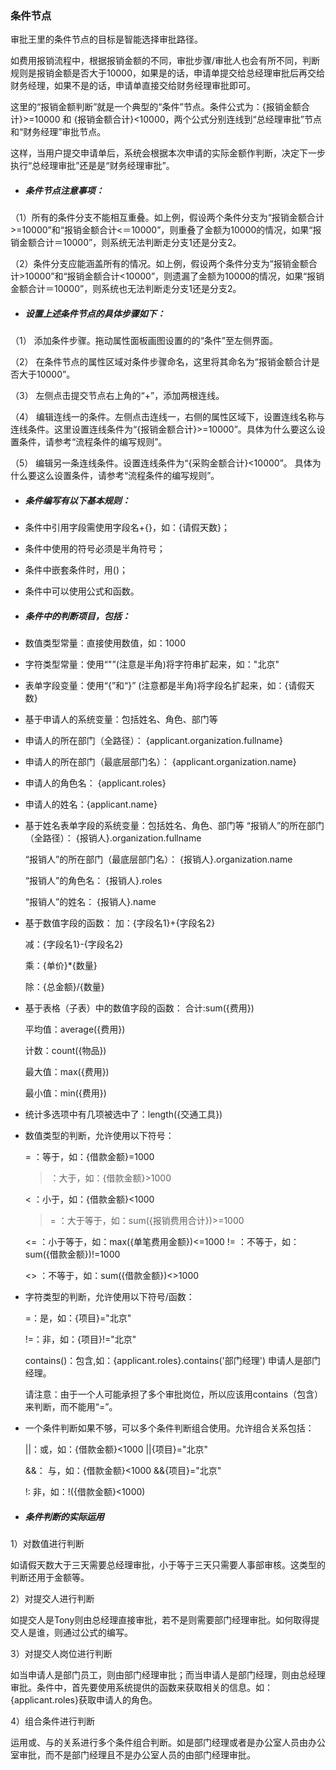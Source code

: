### 条件节点


审批王里的条件节点的目标是智能选择审批路径。

如费用报销流程中，根据报销金额的不同，审批步骤/审批人也会有所不同，判断规则是报销金额是否大于10000，如果是的话，申请单提交给总经理审批后再交给财务经理，如果不是的话，申请单直接交给财务经理审批即可。

这里的“报销金额判断”就是一个典型的“条件”节点。条件公式为：{报销金额合计}>=10000 和 {报销金额合计}<10000，两个公式分别连线到“总经理审批”节点和“财务经理”审批节点。

这样，当用户提交申请单后，系统会根据本次申请的实际金额作判断，决定下一步执行“总经理审批”还是是“财务经理审批”。

- ##### 条件节点注意事项：

（1）所有的条件分支不能相互重叠。如上例，假设两个条件分支为“报销金额合计>=10000”和“报销金额合计<＝10000”，则重叠了金额为10000的情况，如果“报销金额合计＝10000”，则系统无法判断走分支1还是分支2。

（2）条件分支应能涵盖所有的情况。如上例，假设两个条件分支为“报销金额合计>10000”和“报销金额合计<10000”，则遗漏了金额为10000的情况，如果“报销金额合计＝10000”，则系统也无法判断走分支1还是分支2。

- ##### 设置上述条件节点的具体步骤如下：

（1）   添加条件步骤。拖动属性面板画图设置的的“条件”至左侧界面。

（2）   在条件节点的属性区域对条件步骤命名，这里将其命名为“报销金额合计是否大于10000”。

（3）   左侧点击提交节点右上角的“+”，添加两根连线。

（4）   编辑连线一的条件。左侧点击连线一，右侧的属性区域下，设置连线名称与连线条件。这里设置连线条件为“{报销金额合计}>=10000”。具体为什么要这么设置条件，请参考“流程条件的编写规则”。

（5）   编辑另一条连线条件。设置连线条件为“{采购金额合计}<10000”。 具体为什么要这么设置条件，请参考“流程条件的编写规则”。

- ##### 条件编写有以下基本规则：

- 条件中引用字段需使用字段名+{}，如：{请假天数}；
- 条件中使用的符号必须是半角符号；
- 条件中嵌套条件时，用()；
- 条件中可以使用公式和函数。
 
- ##### 条件中的判断项目，包括：

- 数值类型常量：直接使用数值，如：1000
- 字符类型常量：使用“"”(注意是半角)将字符串扩起来，如："北京"
- 表单字段变量：使用“{”和“}” (注意都是半角)将字段名扩起来，如：{请假天数}
- 基于申请人的系统变量：包括姓名、角色、部门等
- 申请人的所在部门（全路径）： {applicant.organization.fullname}
- 申请人的所在部门（最底层部门名）： {applicant.organization.name}
- 申请人的角色名： {applicant.roles} 
- 申请人的姓名：{applicant.name} 
- 基于姓名表单字段的系统变量：包括姓名、角色、部门等
“报销人”的所在部门（全路径）： {报销人}.organization.fullname 

  “报销人”的所在部门（最底层部门名）： {报销人}.organization.name 
  
  “报销人”的角色名： {报销人}.roles
  
  “报销人”的姓名： {报销人}.name
- 基于数值字段的函数：
  加：{字段名1}+{字段名2}

  减：{字段名1}-{字段名2}

  乘：{单价}*{数量}

  除：{总金额}/{数量}
- 基于表格（子表）中的数值字段的函数：
  合计:sum({费用})
  
  平均值：average({费用})

  计数：count({物品})

  最大值：max({费用})

  最小值：min({费用})
- 统计多选项中有几项被选中了：length({交通工具})
 
- 数值类型的判断，允许使用以下符号：

  = ：等于，如：{借款金额}=1000

  > ：大于，如：{借款金额}>1000

  < ：小于，如：{借款金额}<1000

  >= ：大于等于，如：sum({报销费用合计})>=1000

  <= ：小于等于，如：max({单笔费用金额})<=1000
!= ：不等于，如：sum({借款金额})!=1000

  <> ：不等于，如：sum({借款金额})<>1000

- 字符类型的判断，允许使用以下符号/函数：

  =：是，如：{项目}="北京"
  
  !=：非，如：{项目}!="北京"

  contains()：包含,如：{applicant.roles}.contains('部门经理') 申请人是部门经理。
  
  请注意：由于一个人可能承担了多个审批岗位，所以应该用contains（包含）来判断，而不能用“=”。
 
- 一个条件判断如果不够，可以多个条件判断组合使用。允许组合关系包括：

  ||：或，如：{借款金额}<1000 ||{项目}="北京"

  &&： 与，如：{借款金额}<1000 &&{项目}="北京"

  !:  非，如：!({借款金额}<1000)
 

- ##### 条件判断的实际运用

1）对数值进行判断

如请假天数大于三天需要总经理审批，小于等于三天只需要人事部审核。这类型的判断还用于金额等。

2）对提交人进行判断

如提交人是Tony则由总经理直接审批，若不是则需要部门经理审批。如何取得提交人是谁，则通过公式的编写。

3）对提交人岗位进行判断

如当申请人是部门员工，则由部门经理审批；而当申请人是部门经理，则由总经理审批。条件中，首先要使用系统提供的函数来获取相关的信息。如：{applicant.roles}获取申请人的角色。

4）组合条件进行判断

运用或、与的关系进行多个条件组合判断。如是部门经理或者是办公室人员由办公室审批，而不是部门经理且不是办公室人员的由部门经理审批。

